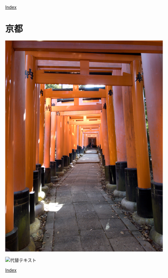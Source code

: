 [Index](index)

# 京都

![代替テキスト](./2021-11-19/PXL_20211120_023000104.jpg)

![代替テキスト](./PXL_20211122_023938112.PANO.jpg)

[Index](index)
